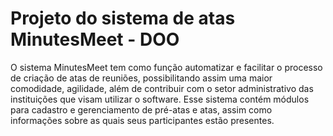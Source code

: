 # Projeto do sistema de atas MinutesMeet - DOO

O sistema MinutesMeet tem como função automatizar e facilitar o processo de
criação de atas de reuniões, possibilitando assim uma maior comodidade, agilidade, além
de contribuir com o setor administrativo das instituições que visam utilizar o software.
Esse sistema contém módulos para cadastro e gerenciamento de pré-atas e atas,
assim como informações sobre as quais seus participantes estão presentes.

